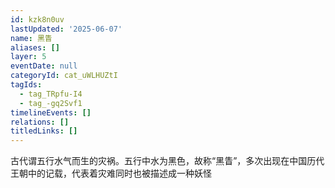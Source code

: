 ```yaml
---
id: kzk8n0uv
lastUpdated: '2025-06-07'
name: 黑眚
aliases: []
layer: 5
eventDate: null
categoryId: cat_uWLHUZtI
tagIds:
  - tag_TRpfu-I4
  - tag_-gq2Svf1
timelineEvents: []
relations: []
titledLinks: []
---
```

古代谓五行水气而生的灾祸。五行中水为黑色，故称“黑眚”，多次出现在中国历代王朝中的记载，代表着灾难同时也被描述成一种妖怪

